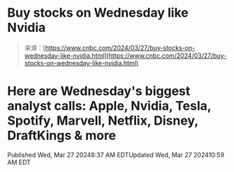 <!--yml
category: 未分类
date: 2024-05-29 12:42:44
-->

# Buy stocks on Wednesday like Nvidia

> 来源：[https://www.cnbc.com/2024/03/27/buy-stocks-on-wednesday-like-nvidia.html](https://www.cnbc.com/2024/03/27/buy-stocks-on-wednesday-like-nvidia.html)

[](/pro/)

# Here are Wednesday's biggest analyst calls: Apple, Nvidia, Tesla, Spotify, Marvell, Netflix, Disney, DraftKings & more

Published Wed, Mar 27 20248:37 AM EDTUpdated Wed, Mar 27 202410:59 AM EDT